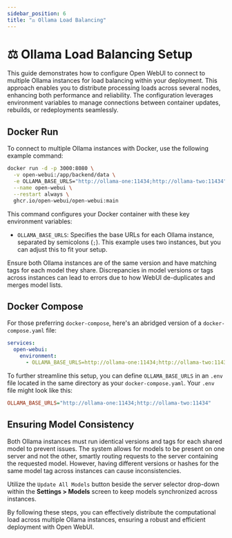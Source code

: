 ```yaml
---
sidebar_position: 6
title: "⚖️ Ollama Load Balancing"
---
```


# ⚖️ Ollama Load Balancing Setup

This guide demonstrates how to configure Open WebUI to connect to multiple Ollama instances for load balancing within your deployment. This approach enables you to distribute processing loads across several nodes, enhancing both performance and reliability. The configuration leverages environment variables to manage connections between container updates, rebuilds, or redeployments seamlessly.

## Docker Run

To connect to multiple Ollama instances with Docker, use the following example command:

```bash
docker run -d -p 3000:8080 \
  -v open-webui:/app/backend/data \
  -e OLLAMA_BASE_URLS="http://ollama-one:11434;http://ollama-two:11434" \
  --name open-webui \
  --restart always \
  ghcr.io/open-webui/open-webui:main
```

This command configures your Docker container with these key environment variables:

- `OLLAMA_BASE_URLS`: Specifies the base URLs for each Ollama instance, separated by semicolons (`;`). This example uses two instances, but you can adjust this to fit your setup.

Ensure both Ollama instances are of the same version and have matching tags for each model they share. Discrepancies in model versions or tags across instances can lead to errors due to how WebUI de-duplicates and merges model lists.

## Docker Compose

For those preferring `docker-compose`, here's an abridged version of a `docker-compose.yaml` file:

```yaml
services:
  open-webui:
    environment:
      - OLLAMA_BASE_URLS=http://ollama-one:11434;http://ollama-two:11434
```

To further streamline this setup, you can define `OLLAMA_BASE_URLS` in an `.env` file located in the same directory as your `docker-compose.yaml`. Your `.env` file might look like this:

```ini
OLLAMA_BASE_URLS="http://ollama-one:11434;http://ollama-two:11434"
```

## Ensuring Model Consistency

Both Ollama instances must run identical versions and tags for each shared model to prevent issues. The system allows for models to be present on one server and not the other, smartly routing requests to the server containing the requested model. However, having different versions or hashes for the same model tag across instances can cause inconsistencies.

Utilize the `Update All Models` button beside the server selector drop-down within the **Settings > Models** screen to keep models synchronized across instances.

By following these steps, you can effectively distribute the computational load across multiple Ollama instances, ensuring a robust and efficient deployment with Open WebUI.
